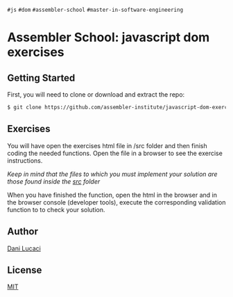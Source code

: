 `#js` `#dom` `#assembler-school` `#master-in-software-engineering`

# Assembler School: javascript dom exercises

## Getting Started

First, you will need to clone or download and extract the repo:

```bash
$ git clone https://github.com/assembler-institute/javascript-dom-exercises.git
```

## Exercises

You will have open the exercises html file in /src folder and then finish coding the needed functions. Open the file in a browser to see the exercise instructions.

_Keep in mind that the files to which you must implement your solution are those found inside the [src](./src) folder_

When you have finished the function, open the html in the browser and in the browser console (developer tools), execute the corresponding validation function
to to check your solution.

## Author <!-- omit in toc -->

[Dani Lucaci](https://github.com/danilucaci)

## License <!-- omit in toc -->

[MIT](https://choosealicense.com/licenses/mit/)
